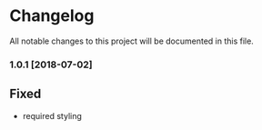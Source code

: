 # Changelog
All notable changes to this project will be documented in this file.

### 1.0.1 [2018-07-02]

## Fixed
* required styling